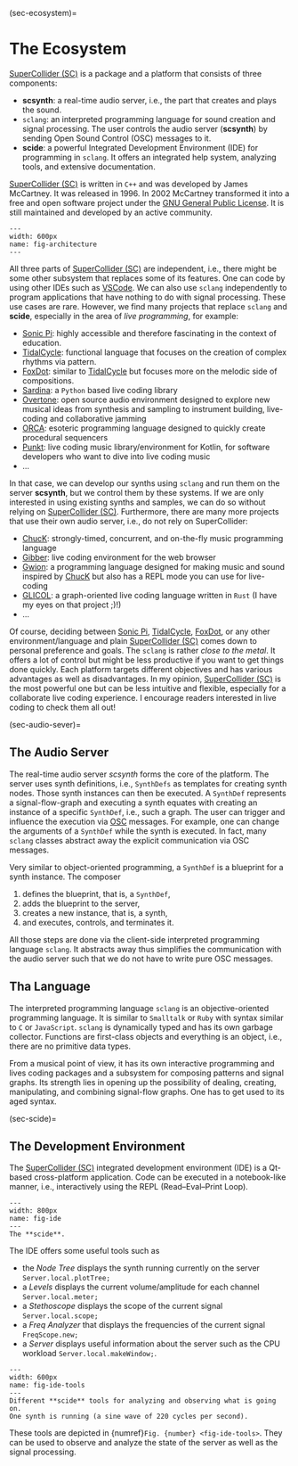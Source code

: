 (sec-ecosystem)=
# The Ecosystem

[SuperCollider (SC)](https://supercollider.github.io/) is a package and a platform that consists of three components:
+ **scsynth**: a real-time audio server, i.e., the part that creates and plays the sound.
+ ``sclang``: an interpreted programming language for sound creation and signal processing. The user controls the audio server (**scsynth**) by sending Open Sound Control (OSC) messages to it.
+ **scide**: a powerful Integrated Development Environment (IDE) for programming in ``sclang``. It offers an integrated help system, analyzing tools, and extensive documentation.

[SuperCollider (SC)](https://supercollider.github.io/) is written in ``C++`` and was developed by James McCartney.
It was released in 1996.
In 2002 McCartney transformed it into a free and open software project under the [GNU General Public License](https://www.gnu.org/licenses/gpl-3.0.en.html).
It is still maintained and developed by an active community.

```{figure} ../../figs/supercollider/ecosystem/architecture.png
---
width: 600px
name: fig-architecture
---
```

All three parts of [SuperCollider (SC)](https://supercollider.github.io/) are independent, i.e., there might be some other subsystem that replaces some of its features.
One can code by using other IDEs such as [VSCode](https://code.visualstudio.com/).
We can also use ``sclang`` independently to program applications that have nothing to do with signal processing.
These use cases are rare.
However, we find many projects that replace ``sclang`` and **scide**, especially in the area of *live programming*, for example:

+ [Sonic Pi](https://sonic-pi.net/): highly accessible and therefore fascinating in the context of education.
+ [TidalCycle](https://tidalcycles.org/): functional language that focuses on the creation of complex rhythms via pattern.
+ [FoxDot](https://foxdot.org/): similar to [TidalCycle](https://tidalcycles.org/) but focuses more on the melodic side of compositions.
+ [Sardina](https://github.com/Bubobubobubobubo/Sardine): a ``Python`` based live coding library
+ [Overtone](https://github.com/overtone/overtone): open source audio environment designed to explore new musical ideas from synthesis and sampling to instrument building, live-coding and collaborative jamming
+ [ORCA](https://github.com/hundredrabbits/Orca): esoteric programming language designed to quickly create procedural sequencers
+ [Punkt](https://github.com/pjagielski/punkt): live coding music library/environment for Kotlin, for software developers who want to dive into live coding music
+ ...

In that case, we can develop our synths using ``sclang`` and run them on the server **scsynth**, but we control them by these systems.
If we are only interested in using existing synths and samples, we can do so without relying on [SuperCollider (SC)](https://supercollider.github.io/).
Furthermore, there are many more projects that use their own audio server, i.e., do not rely on SuperCollider:

+ [ChucK](https://chuck.cs.princeton.edu/): strongly-timed, concurrent, and on-the-fly music programming language
+ [Gibber](https://github.com/gibber-cc/gibber): live coding environment for the web browser
+ [Gwion](https://github.com/Gwion/Gwion): a programming language designed for making music and sound inspired by [ChucK](https://chuck.cs.princeton.edu/) but also has a REPL mode you can use for live-coding
+ [GLICOL](https://glicol.web.app/): a graph-oriented live coding language written in ``Rust`` (I have my eyes on that project ;)!)
+ ...

Of course, deciding between [Sonic Pi](https://sonic-pi.net/), [TidalCycle](https://tidalcycles.org/), [FoxDot](https://foxdot.org/), or any other environment/language and plain [SuperCollider (SC)](https://supercollider.github.io/) comes down to personal preference and goals.
The ``sclang`` is rather *close to the metal*.
It offers a lot of control but might be less productive if you want to get things done quickly.
Each platform targets different objectives and has various advantages as well as disadvantages.
In my opinion, [SuperCollider (SC)](https://supercollider.github.io/) is the most powerful one but can be less intuitive and flexible, especially for a collaborate live coding experience.
I encourage readers interested in live coding to check them all out!

(sec-audio-sever)=
## The Audio Server

The real-time audio server *scsynth* forms the core of the platform.
The server uses synth definitions, i.e., ``SynthDefs`` as templates for creating synth nodes.
Those synth instances can then be executed.
A ``SynthDef`` represents a signal-flow-graph and executing a synth equates with creating an instance of a specific ``SynthDef``, i.e., such a graph.
The user can trigger and influence the execution via [OSC](https://en.wikipedia.org/wiki/Open_Sound_Control) messages.
For example, one can change the arguments of a ``SynthDef`` while the synth is executed.
In fact, many ``sclang`` classes abstract away the explicit communication via OSC messages.

Very similar to object-oriented programming, a ``SynthDef`` is a blueprint for a synth instance.
The composer

1. defines the blueprint, that is, a ``SynthDef``,
2. adds the blueprint to the server,
3. creates a new instance, that is, a synth,
4. and executes, controls, and terminates it.

All those steps are done via the client-side interpreted programming language ``sclang``.
It abstracts away thus simplifies the communication with the audio server such that we do not have to write pure OSC messages.

## Tha Language

The interpreted programming language ``sclang`` is an objective-oriented programming language.
It is similar to ``Smalltalk`` or ``Ruby`` with syntax similar to ``C`` or ``JavaScript``.
``sclang`` is dynamically typed and has its own garbage collector.
Functions are first-class objects and everything is an object, i.e., there are no primitive data types.

From a musical point of view, it has its own interactive programming and lives coding packages and a subsystem for composing patterns and signal graphs.
Its strength lies in opening up the possibility of dealing, creating, manipulating, and combining signal-flow graphs.
One has to get used to its aged syntax.

(sec-scide)=
## The Development Environment

The [SuperCollider (SC)](https://supercollider.github.io/) integrated development environment (IDE) is a Qt-based cross-platform application.
Code can be executed in a notebook-like manner, i.e., interactively using the REPL (Read–Eval–Print Loop).

```{figure} ../../figs/supercollider/ecosystem/ide.png
---
width: 800px
name: fig-ide
---
The **scide**.
```

The IDE offers some useful tools such as

+ the *Node Tree* displays the synth running currently on the server ``Server.local.plotTree;``
+ a *Levels* displays the current volume/amplitude for each channel ``Server.local.meter;``
+ a *Stethoscope* displays the scope of the current signal ``Server.local.scope;``
+ a *Freq Analyzer* that displays the frequencies of the current signal ``FreqScope.new;``
+ a *Server* displays useful information about the server such as the CPU workload ``Server.local.makeWindow;``.

```{figure} ../../figs/supercollider/ecosystem/ide-tools.png
---
width: 600px
name: fig-ide-tools
---
Different **scide** tools for analyzing and observing what is going on.
One synth is running (a sine wave of 220 cycles per second).
```

These tools are depicted in {numref}`Fig. {number} <fig-ide-tools>`.
They can be used to observe and analyze the state of the server as well as the signal processing.
